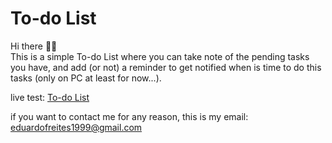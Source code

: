 # To-do List

Hi there 👋🏼  
This is a simple To-do List where you can take note of the pending tasks you have, and add (or not) a reminder to get notified when is time to do this tasks (only on PC at least for now...).

live test: [To-do List](https://twentyeight07.github.io/to-do-list/)

if you want to contact me for any reason, this is my email: [eduardofreites1999@gmail.com](mailto:eduardofreites1999@gmail.com)
